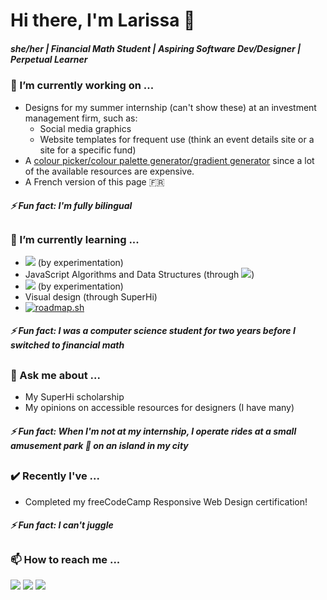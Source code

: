 # Hi there, I'm Larissa 👋

##### she/her | Financial Math Student | Aspiring Software Dev/Designer | Perpetual Learner

<!--
**lfeatherby/lfeatherby** is a ✨ _special_ ✨ repository because its `README.md` (this file) appears on your GitHub profile.

Here are some ideas to get you started:

- 🔭 I’m currently working on ...
- 🌱 I’m currently learning ...
- 👯 I’m looking to collaborate on ...
- 🤔 I’m looking for help with ...
- 💬 Ask me about ...
- 📫 How to reach me: ...
- 😄 Pronouns: ...
- ⚡ Fun fact: ...
badge-link ex: ([![](https://img.shields.io/badge/freeCodeCamp-0A0A23?style=flat&logo=freecodecamp&logoColor=white&logoSize=auto)](https://www.freecodecamp.org/lfeatherby "My freeCodeCamp profile"))
-->

### 🔭 I’m currently working on ...
- Designs for my summer internship (can't show these) at an investment management firm, such as:
  - Social media graphics
  - Website templates for frequent use (think an event details site or a site for a specific fund)
- A [colour picker/colour palette generator/gradient generator](https://lfeatherby.github.io/cpalette-generator/) since a lot of the available resources are expensive.
- A French version of this page 🇫🇷


##### ⚡ Fun fact: I'm fully bilingual

##     
### 🌱 I’m currently learning ...
- ![](https://img.shields.io/badge/p5.js-ED225D?style=flat&logo=p5dotjs&logoColor=white&logoSize=auto) (by experimentation)
- JavaScript Algorithms and Data Structures (through [![](https://img.shields.io/badge/freeCodeCamp-0A0A23?style=flat&logo=freecodecamp&logoColor=white&logoSize=auto)](https://www.freecodecamp.org/lfeatherby "My freeCodeCamp profile"))
- ![](https://img.shields.io/badge/Tailwind_CSS-06B6D4?style=flat&logo=tailwindcss&logoColor=white&logoSize=auto) (by experimentation)
- Visual design (through SuperHi)
- [![roadmap.sh](https://roadmap.sh/card/tall/66c34d11837d383f4a0bb0e0?variant=dark&roadmaps=frontend)](https://roadmap.sh)


##### ⚡ Fun fact: I was a computer science student for two years before I switched to financial math
##

### 💬 Ask me about ...
- My SuperHi scholarship
- My opinions on accessible resources for designers (I have many)


##### ⚡ Fun fact: When I'm not at my internship, I operate rides at a small amusement park 🎢 on an island in my city
##

### ✔️ Recently I've ...
- Completed my freeCodeCamp Responsive Web Design certification!

  
##### ⚡ Fun fact: I can't juggle
##

### 📫 How to reach me ...
[![](https://img.shields.io/badge/Gmail-EA4335?style=flat&logo=gmail&logoColor=white&logoSize=auto)](mailto:larissafeatherby@gmail.com "Send me an email") [![](https://img.shields.io/badge/Linkedin-0A66C2?style=flat&logo=linkedin&logoColor=white&logoSize=auto)](https://www.linkedin.com/in/larissa-featherby/ "Connect with me on Linkedin") [![](https://img.shields.io/badge/Replit-F26207?style=flat&logo=replit&logoColor=white&logoSize=auto)](https://replit.com/@LarissaFeath3rb "Check out my Repls")
